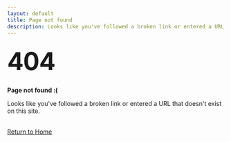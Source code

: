 ```yaml
---
layout: default
title: Page not found
description: Looks like you've followed a broken link or entered a URL that doesn't exist on this site.
---
```


<style>
	.container {
		margin: 10px auto;
		max-width: 600px;
		text-align: center;
	}

	h1 {
		margin: 30px 0;
		font-size: 4em;
		line-height: 1;
		letter-spacing: -1px;
	}
</style>

<h1>404</h1>
<p><strong>Page not found :(</strong></p>
<p>Looks like you've followed a broken link or entered a URL that doesn't exist on this site.</p>
<br>
<a class="button" href="{{ site.url | absolute_link }}">Return to Home</a>
